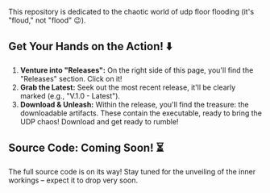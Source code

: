 
This repository is dedicated to the chaotic world of udp floor flooding (it's "floud," not "flood" 😉).

## Get Your Hands on the Action! ⬇️

1.  **Venture into "Releases":**  On the right side of this page, you'll find the "Releases" section.  Click on it!
2.  **Grab the Latest:**  Seek out the most recent release, it'll be clearly marked (e.g., "V.1.0 - Latest").
3.  **Download & Unleash:**  Within the release, you'll find the treasure: the downloadable artifacts.  These contain the executable, ready to bring the UDP chaos!  Download and get ready to rumble!

## Source Code: Coming Soon! ⏳

The full source code is on its way!  Stay tuned for the unveiling of the inner workings – expect it to drop very soon.
